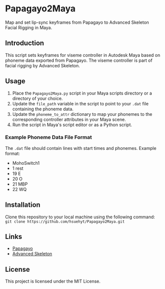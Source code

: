 # Papagayo2Maya

Map and set lip-sync keyframes from Papagayo to Advanced Skeleton Facial Rigging in Maya.

## Introduction

This script sets keyframes for viseme controller in Autodesk Maya based on phoneme data exported from Papagayo. The viseme controller is part of facial rigging by Advanced Skeleton.

## Usage

1. Place the `Papagayo2Maya.py` script in your Maya scripts directory or a directory of your choice.
2. Update the `file_path` variable in the script to point to your `.dat` file containing the phoneme data.
3. Update the `phoneme_to_attr` dictionary to map your phonemes to the corresponding controller attributes in your Maya scene.
4. Run the script in Maya's script editor or as a Python script.

### Example Phoneme Data File Format

The `.dat` file should contain lines with start times and phonemes. Example format:

- MohoSwitch1
- 1 rest
- 19 E
- 20 O
- 21 MBP
- 22 WQ

## Installation

Clone this repository to your local machine using the following command: `git clone https://github.com/hsuehyt/Papagayo2Maya.git`

## Links

- [Papagayo](https://www.lostmarble.com/papagayo/)
- [Advanced Skeleton](https://www.animationstudios.com.au/advanced-skeleton)

## License

This project is licensed under the MIT License.
